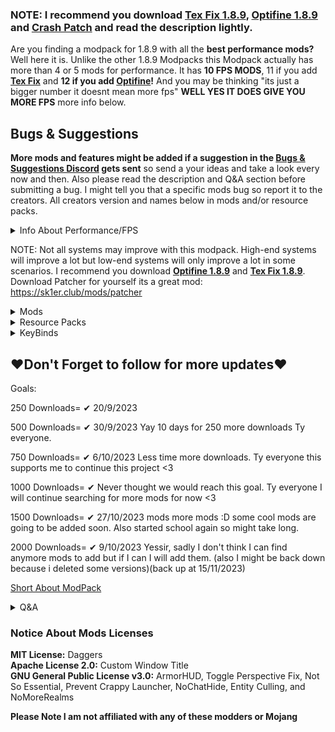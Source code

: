 ### **NOTE: I recommend you download [Tex Fix 1.8.9](https://www.curseforge.com/minecraft/mc-mods/texfix/files/25401560), [Optifine 1.8.9](https://optifine.net/downloads) and [Crash Patch](https://modrinth.com/mod/crashpatch/version/v2.0.0) and read the description lightly.**

Are you finding a modpack for 1.8.9 with all the **best performance mods?** Well here it is. Unlike the other 1.8.9 Modpacks this Modpack actually has more than 4 or 5 mods for performance. It has **10 FPS MODS**, 11 if you add **[Tex Fix](https://www.curseforge.com/minecraft/mc-mods/texfix/files/25401560)** and **12 if you add [Optifine](https://optifine.net/downloads)!** And you may be thinking "its just a bigger number it doesnt mean more fps" **WELL YES IT DOES GIVE YOU MORE FPS** more info below. 

## Bugs & Suggestions
**More mods and features might be added if a suggestion in the [Bugs & Suggestions Discord](https://discord.gg/qjdtAM9dtp) gets sent** so send a your ideas and take a look every now and then.
Also please read the description and Q&A section before submitting a bug. I might tell you that a specific mods bug so report it to the creators. All creators version and names below in mods and/or resource packs.

<details>
<summary>Info About Performance/FPS</summary>
This Modpack is a pack that I have spent lots of time finding, configuring and installing mods for the maximum fps possible. After a few weeks I found all the mods possible that exist which are client side and give fps. Feel free to join the [issue discord](https://discord.gg/qjdtAM9dtp) if you have any mod suggestions.

Fps= Vanilla = 50 FPS Forge Optifine = 50 FPS Max Fps = 51 FPS

![Fps Check 1](https://cdn.modrinth.com/data/IwIZ8G9q/images/5ceda7cd636e3b173ee240b968fcbf6110217ef6.png)

There is almost no difference since my laptop is bad. But if we go somewhere which gives me a lot of fps you will see a difference. Fps= Vanilla = 90 FPS Forge Optifine = 93 FPS Max Fps = 103 FPS

![Fps Check 2](https://cdn.modrinth.com/data/IwIZ8G9q/images/cbf8a89ced0a08ec88a7a488f998f6a87cca58a2.png)

As you can see the fps has increased. So its really about your system. My system is below.

Specifications = Cpu = [Intel i5-5200U](https://cpu-benchmark.org/cpu/intel-core-i5-5200u/) Gpu = [Old AMD Radeon R7 M260 Series](https://gpu.userbenchmark.com/AMD-R7-260X/Rating/3151) Gpu 2 = [Old Intel(R) HD Graphics 5500](https://gpu.userbenchmark.com/SpeedTest/16570/IntelR-HD-Graphics-5500) Ram = [Hynix ddr3 4GB](https://ram.userbenchmark.com/SpeedTest/203684/Hynix-DDR3-1600-4GB-135-1x4GB) All Specs: [CPU-Z Validation](https://valid.x86.fr/qu6xwz)
</details>

NOTE: Not all systems may improve with this modpack. High-end systems will improve a lot but low-end systems will only improve a lot in some scenarios. I recommend you download **[Optifine 1.8.9](https://optifine.net/downloads)** and **[Tex Fix 1.8.9](https://www.curseforge.com/minecraft/mc-mods/texfix/files/25401560)**.
Download Patcher for yourself its a great mod: https://sk1er.club/mods/patcher
<details>
<summary>Mods</summary>
Note: Only the mods which are in the latest version of this modpack will appear

ArmorHUD
by ksyz
1.1-1.8.9



Auto Sprint Mod
by RedPer
2.0.0



BetterFps
by Guichaguri
1.2.0





Craftify
by ThatGravyBoat
1.12.0





Entity Culling
by tr7zw
1.5.0-forge-1.8.9





FoamFix
by asie
0.6.3a





FpsReducer
by bre2el
1.10.3





In-Game Account Switcher
by VidTu
8.0.1-forge1.8





Modern KeyBinding
by mikhailtapio
Forge-1.8.9-2.1.0





Modern Sound
by Kaimson
1.0.0





NoChatHide
by Nixuge
1.0.1





NoMoreRealms
by Nixuge
1.0.0





Not So Essential
by Scherso
1.0.3





Patcher 
by sk1er
1.8.7





Phosphor Legacy Forge
by HowardZHY
4





Polished GUI
by Kaimson
1.0.0





Resourcify
by DeDiamondPro
1.2.1





Toggle Perspective Fix
by ArchUsr64
1.0





Prevent Crappy Launcher
by gblodb
2.0-retro





Born in a Barn
by Speiger
1.2





Blocked Server Bypass (Forge)
by Nixuge
1.0.0





Custom Window Title
by chylex
2





McMouser
by ViRb3
1.8.9-forge-1.0.2
</details>
<details>
<summary>Resource Packs</summary>
Low On Fire
by Haikis
1.2


Daggers
by devin
1.1.0+1.6.1-1.12.2

</details>
<details>
<summary>KeyBinds</summary>

Toggle Sprint = R

Zoom = C

Levels of Zoom = C + Scroll Wheel
</details>

## **♥Don't Forget to follow for more updates♥**

Goals:

250 Downloads= ✔ 20/9/2023

500 Downloads= ✔ 30/9/2023 Yay 10 days for 250 more downloads Ty everyone.

750 Downloads= ✔ 6/10/2023 Less time more downloads. Ty everyone this supports me to continue this project <3

1000 Downloads= ✔ Never thought we would reach this goal. Ty everyone I will continue searching for more mods for now <3

1500 Downloads= ✔ 27/10/2023 mods more mods :D some cool mods are going to be added soon. Also started school again so might take long.

2000 Downloads= ✔ 9/10/2023 Yessir, sadly I don't think I can find anymore mods to add but if I can I will add them. (also I might be back down because i deleted some versions)(back up at 15/11/2023)

[Short About ModPack](https://youtube.com/shorts/EE_P3mzpsYI)


<details>
<summary>Q&A</summary>
<details>
<summary>Where's the Essential mod gui?</summary>

If you haven't noticed there isn't the Essential Mod GUI.  
This is because of Not So Essential.  
So if you want the Essential GUI back disable Not So Essential. 




</details>
<details>
<summary>Will Max Fps/Client be in legacy fabric?</summary>

Only if a forge and fabric mod allows to run both at the same time. Most FPS mods are in forge.
Don't contact me just to ask or beg.



</details>
<details>
<summary>My game is crashing</summary>
First check that you can play 1.8.9 by launching it in vanilla.
If it only happens in this modpack don't click the minimise button and keep your mouse on the tab.
If still doesn't work try searching for some vids on youtube for help it might be because you have a pc too bad to run this modpack.

</details>

<details>
<summary>My Shaders look ugly</summary>
Enable smooth lighting in the video settings.

Options>Video Settings. Click on and put it to 100%

</details>
</details>

### **Notice About Mods Licenses**
  
**MIT License:** Daggers    
**Apache License 2.0:** Custom Window Title    
**GNU General Public License v3.0:** ArmorHUD, Toggle Perspective Fix, Not So Essential, Prevent Crappy Launcher, NoChatHide, Entity Culling, and NoMoreRealms    
  
**Please Note I am not affiliated with any of these modders or Mojang**
